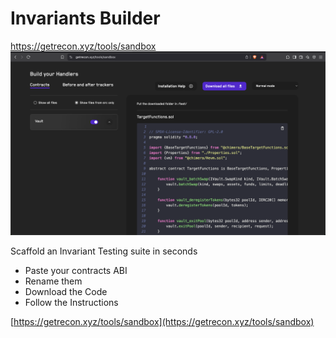 # Invariants Builder

[https://getrecon.xyz/tools/sandbox
![Builder](../images/tools/builder.png)](https://getrecon.xyz/tools/sandbox)

Scaffold an Invariant Testing suite in seconds

- Paste your contracts ABI
- Rename them
- Download the Code
- Follow the Instructions

[https://getrecon.xyz/tools/sandbox](https://getrecon.xyz/tools/sandbox)
